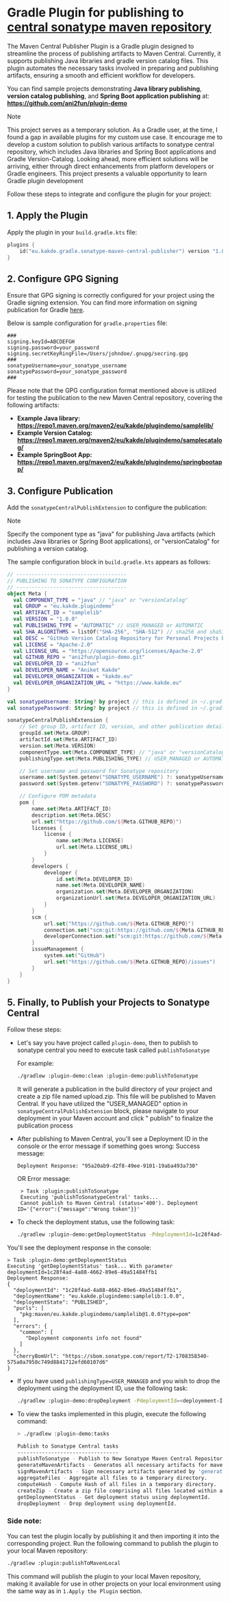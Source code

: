 # Gradle Plugin for publishing to [central sonatype maven repository](https://central.sonatype.com/)

The Maven Central Publisher Plugin is a Gradle plugin designed to streamline the process of publishing artifacts to
Maven Central. Currently, it supports publishing Java libraries and gradle version catalog files.
This plugin automates the necessary tasks involved in preparing and publishing artifacts, ensuring a smooth and
efficient workflow for developers.

You can find sample projects demonstrating **Java library publishing**, **version catalog publishing**, and **Spring
Boot application publishing** at: **https://github.com/ani2fun/plugin-demo**

> [!NOTE]
> This project serves as a temporary solution. As a Gradle user, at the time, I found a gap in available plugins for my
> custom use case.
> It encourage me to develop a custom solution to publish various artifacts to sonatype central repository, which
> includes Java libraries and Spring Boot applications and Gradle Version-Catalog.
> Looking ahead, more efficient solutions will be arriving, either through direct enhancements from platform developers
> or Gradle engineers.
> This project presents a valuable opportunity to learn Gradle plugin development

Follow these steps to integrate and configure the plugin for your project:

## 1. Apply the Plugin

Apply the plugin in your `build.gradle.kts` file:

```kotlin
plugins {
    id("eu.kakde.gradle.sonatype-maven-central-publisher") version "1.0.3"
}
```

## 2. Configure GPG Signing

Ensure that GPG signing is correctly configured for your project using the Gradle signing extension. You can find more
information on signing publication for Gradle [here](https://docs.gradle.org/current/userguide/signing_plugin.html).

Below is sample configuration for `gradle.properties` file:

```properties
###
signing.keyId=ABCDEFGH
signing.password=your_password
signing.secretKeyRingFile=/Users/johndoe/.gnupg/secring.gpg
###
sonatypeUsername=your_sonatype_username
sonatypePassword=your_sonatype_password
###
```

Please note that the GPG configuration format mentioned above is utilized for testing the publication to the new Maven Central repository, covering the following artifacts:
- **Example Java library:    https://repo1.maven.org/maven2/eu/kakde/plugindemo/samplelib/**
- **Example Version Catalog: https://repo1.maven.org/maven2/eu/kakde/plugindemo/samplecatalog/**
- **Example SpringBoot App:  https://repo1.maven.org/maven2/eu/kakde/plugindemo/springbootapp/**

## 3. Configure Publication

Add the `sonatypeCentralPublishExtension` to configure the publication:

> [!NOTE]
> Specify the component type as "java" for publishing Java artifacts (which includes Java libraries or Spring Boot applications), or "versionCatalog" for publishing a version catalog.

The sample configuration block in `build.gradle.kts` appears as follows:

```kotlin
// ------------------------------------
// PUBLISHING TO SONATYPE CONFIGURATION
// ------------------------------------
object Meta { 
  val COMPONENT_TYPE = "java" // "java" or "versionCatalog"
  val GROUP = "eu.kakde.plugindemo"
  val ARTIFACT_ID = "samplelib"
  val VERSION = "1.0.0"
  val PUBLISHING_TYPE = "AUTOMATIC" // USER_MANAGED or AUTOMATIC
  val SHA_ALGORITHMS = listOf("SHA-256", "SHA-512") // sha256 and sha512 are supported but not mandatory. Only sha1 is mandatory but it is supported by default.
  val DESC = "GitHub Version Catalog Repository for Personal Projects based on Gradle"
  val LICENSE = "Apache-2.0"
  val LICENSE_URL = "https://opensource.org/licenses/Apache-2.0"
  val GITHUB_REPO = "ani2fun/plugin-demo.git"
  val DEVELOPER_ID = "ani2fun"
  val DEVELOPER_NAME = "Aniket Kakde"
  val DEVELOPER_ORGANIZATION = "kakde.eu"
  val DEVELOPER_ORGANIZATION_URL = "https://www.kakde.eu"
}

val sonatypeUsername: String? by project // this is defined in ~/.gradle/gradle.properties
val sonatypePassword: String? by project // this is defined in ~/.gradle/gradle.properties

sonatypeCentralPublishExtension {
    // Set group ID, artifact ID, version, and other publication details
    groupId.set(Meta.GROUP)
    artifactId.set(Meta.ARTIFACT_ID)
    version.set(Meta.VERSION)
    componentType.set(Meta.COMPONENT_TYPE) // "java" or "versionCatalog"
    publishingType.set(Meta.PUBLISHING_TYPE) // USER_MANAGED or AUTOMATIC

    // Set username and password for Sonatype repository
    username.set(System.getenv("SONATYPE_USERNAME") ?: sonatypeUsername)
    password.set(System.getenv("SONATYPE_PASSWORD") ?: sonatypePassword)

    // Configure POM metadata
    pom {
        name.set(Meta.ARTIFACT_ID)
        description.set(Meta.DESC)
        url.set("https://github.com/${Meta.GITHUB_REPO}")
        licenses {
            license {
                name.set(Meta.LICENSE)
                url.set(Meta.LICENSE_URL)
            }
        }
        developers {
            developer {
                id.set(Meta.DEVELOPER_ID)
                name.set(Meta.DEVELOPER_NAME)
                organization.set(Meta.DEVELOPER_ORGANIZATION)
                organizationUrl.set(Meta.DEVELOPER_ORGANIZATION_URL)
            }
        }
        scm {
            url.set("https://github.com/${Meta.GITHUB_REPO}")
            connection.set("scm:git:https://github.com/${Meta.GITHUB_REPO}")
            developerConnection.set("scm:git:https://github.com/${Meta.GITHUB_REPO}")
        }
        issueManagement {
            system.set("GitHub")
            url.set("https://github.com/${Meta.GITHUB_REPO}/issues")
        }
    }
}

```

## 5. Finally, to Publish your Projects to Sonatype Central

Follow these steps:

- Let's say you have project called `plugin-demo`, then to publish to sonatype central you need to execute task
  called `publishToSonatype`

  For example:
    ```bash
    ./gradlew :plugin-demo:clean :plugin-demo:publishToSonatype
    ```

  It will generate a publication in the build directory of your project and create a zip file named upload.zip. This
  file will be published to Maven Central. If you have utilized the "USER_MANAGED" option
  in `sonatypeCentralPublishExtension` block, please navigate to your deployment in your Maven account and click "
  publish" to finalize the publication process

- After publishing to Maven Central, you'll see a Deployment ID in the console or the error message if something goes
  wrong:
  Success message:
    ```console
    Deployment Response: "95a20ab9-d2f8-49ee-9101-19aba493a730"
    ```
  OR
  Error message:
    ```console
     > Task :plugin:publishToSonatype
     Executing 'publishToSonatypeCentral' tasks...
     Cannot publish to Maven Central (status='400'). Deployment ID='{"error":{"message":"Wrong token"}}'
    ```

- To check the deployment status, use the following task:

  ```bash
  ./gradlew :plugin-demo:getDeploymentStatus -PdeploymentId=1c28f4ad-4a88-4662-89e6-49a51484ffb1
  ```

You'll see the deployment response in the console:

  ```console
  > Task :plugin-demo:getDeploymentStatus
  Executing 'getDeploymentStatus' task... With parameter deploymentId=1c28f4ad-4a88-4662-89e6-49a51484ffb1
  Deployment Response:
  {
    "deploymentId": "1c28f4ad-4a88-4662-89e6-49a51484ffb1",
    "deploymentName": "eu.kakde.plugindemo:samplelib:1.0.0",
    "deploymentState": "PUBLISHED",
    "purls": [
      "pkg:maven/eu.kakde.plugindemo/samplelib@1.0.0?type=pom"
    ],
    "errors": {
      "common": [
        "Deployment components info not found"
      ]
    },
    "cherryBomUrl": "https://sbom.sonatype.com/report/T2-1708358340-575a0a7950c749d8841712efd60107d6"
  }
  ```

- If you have used `publishingType=USER_MANAGED` and you wish to drop the deployment using the deployment ID, use the
  following task:
  ```bash
  ./gradlew :plugin-demo:dropDeployment -PdeploymentId=<deployement-ID>
  ```

- To view the tasks implemented in this plugin, execute the following command:
    ```bash
    > ./gradlew :plugin-demo:tasks
    
    Publish to Sonatype Central tasks
    ---------------------------------
    publishToSonatype - Publish to New Sonatype Maven Central Repository.
    generateMavenArtifacts - Generates all necessary artifacts for maven publication.
    signMavenArtifacts - Sign necessary artifacts generated by 'generateMavenArtifacts'.
    aggregateFiles - Aggregate all files to a temporary directory.
    computeHash - Compute Hash of all files in a temporary directory.
    createZip - Create a zip file comprising all files located within a temporary directory
    getDeploymentStatus - Get deployment status using deploymentId.
    dropDeployment - Drop deployment using deploymentId.
    ```

### Side note:

You can test the plugin locally by publishing it and then importing it into the corresponding project. Run the following
command to publish the plugin to your local Maven repository:

```bash
./gradlew :plugin:publishToMavenLocal
```

This command will publish the plugin to your local Maven repository, making it available for use in other projects on
your local environment using the same way as in `1.Apply the Plugin` section.
